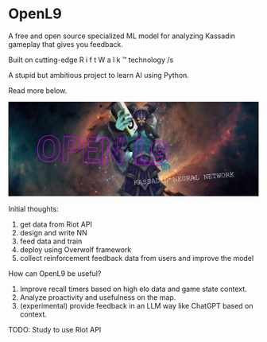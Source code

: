 # OpenL9
A free and open source specialized ML model for analyzing Kassadin gameplay that gives you feedback.

Built on cutting-edge R i f t W a l k ™ technology /s

A stupid but ambitious project to learn AI using Python.

Read more below.

![Open L9 banner with Kassadin holding a GPU](imgs/BANNER.png)

Initial thoughts:

1. get data from Riot API
2. design and write NN
3. feed data and train
4. deploy using Overwolf framework
5. collect reinforcement feedback data from users and improve the model

How can OpenL9 be useful?
1. Improve recall timers based on high elo data and game state context.
2. Analyze proactivity and usefulness on the map.
3. (experimental) provide feedback in an LLM way like ChatGPT based on context.

TODO:
Study to use Riot API
